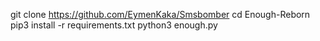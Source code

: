 git clone https://github.com/EymenKaka/Smsbomber
cd Enough-Reborn
pip3 install -r requirements.txt
python3 enough.py